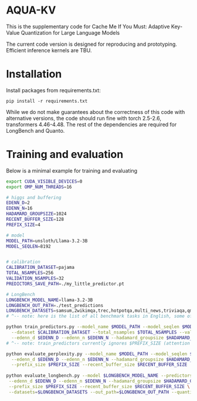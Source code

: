 # AQUA-KV

This is the supplementary code for Cache Me If You Must: Adaptive Key-Value Quantization for Large Language Models

The current code version is designed for reproducing and prototyping. Efficient inference kernels are TBU.



# Installation

Install packages from requirements.txt:

`pip install -r requirements.txt`

While we do not make guarantees about the correctness of this code with alternative versions, the code should run
fine with torch 2.5-2.6, transformers 4.46-4.48. The rest of the dependencies are required for LongBench and Quanto.


# Training and evaluation

Below is a minimal example for training and evaluating

```bash
export CUDA_VISIBLE_DEVICES=0
export OMP_NUM_THREADS=16

# higgs and buffering
EDENN_D=2
EDENN_N=16
HADAMARD_GROUPSIZE=1024
RECENT_BUFFER_SIZE=128
PREFIX_SIZE=4

# model
MODEL_PATH=unsloth/Llama-3.2-3B
MODEL_SEQLEN=8192


# calibration
CALIBRATION_DATASET=pajama
TOTAL_NSAMPLES=256
VALIDATION_NSAMPLES=32
PREDICTORS_SAVE_PATH=./my_little_predictor.pt

# LongBench
LONGBENCH_MODEL_NAME=llama-3.2-3B
LONGBENCH_OUT_PATH=./test_predictions
LONGBENCH_DATASETS=samsum,2wikimqa,trec,hotpotqa,multi_news,triviaqa,qmsum,passage_count,multifieldqa_en,musique,qasper,passage_retrieval_en,narrativeqa,gov_report
# ^-- note: here is the list of all benchmark tasks in English, some of them are memory-heavy, e.g. narrativeqa;

python train_predictors.py --model_name $MODEL_PATH --model_seqlen $MODEL_SEQLEN --predictors_output_path $PREDICTORS_SAVE_PATH \
  --dataset $CALIBRATION_DATASET --total_nsamples $TOTAL_NSAMPLES --valid_nsamples $VALIDATION_NSAMPLES \
  --edenn_d $EDENN_D --edenn_n $EDENN_N --hadamard_groupsize $HADAMARD_GROUPSIZE --offload_activations
# ^-- note: train_predictors currently ignores $PREFIX_SIZE (attention sinks) and RECENT_BUFFER_SIZE (buffering) during calibration;

python evaluate_perplexity.py --model_name $MODEL_PATH --model_seqlen $MODEL_SEQLEN --predictors_input_path $PREDICTORS_SAVE_PATH \
  --edenn_d $EDENN_D --edenn_n $EDENN_N --hadamard_groupsize $HADAMARD_GROUPSIZE \
  --prefix_size $PREFIX_SIZE --recent_buffer_size $RECENT_BUFFER_SIZE
 
python evaluate_longbench.py --model $LONGBENCH_MODEL_NAME --predictors_input_path=$PREDICTORS_SAVE_PATH \
 --edenn_d $EDENN_D --edenn_n $EDENN_N --hadamard_groupsize $HADAMARD_GROUPSIZE \
 --prefix_size $PREFIX_SIZE --recent_buffer_size $RECENT_BUFFER_SIZE \
 --datasets=$LONGBENCH_DATASETS --out_path=$LONGBENCH_OUT_PATH --quantize
 
```
